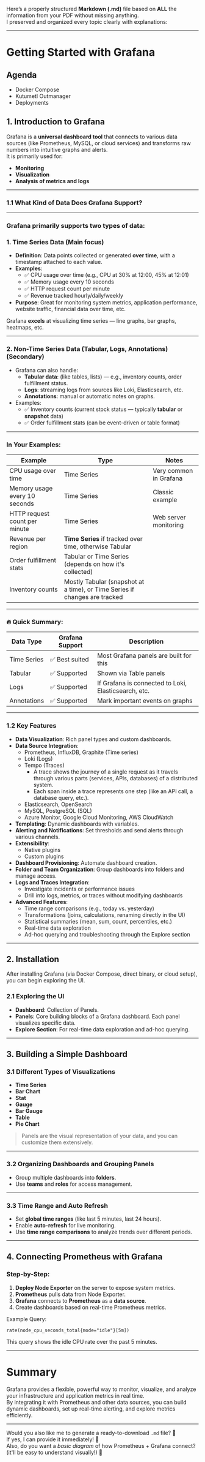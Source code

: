 Here’s a properly structured **Markdown (.md)** file based on **ALL** the information from your PDF without missing anything.  
I preserved and organized every topic clearly with explanations:

---

# Getting Started with Grafana

## Agenda
- Docker Compose
- KutumetI Outmanager
- Deployments

## 1. Introduction to Grafana

Grafana is a **universal dashboard tool** that connects to various data sources (like Prometheus, MySQL, or cloud services) and transforms raw numbers into intuitive graphs and alerts.  
It is primarily used for:
- **Monitoring**
- **Visualization**
- **Analysis of metrics and logs**

---

### 1.1 What Kind of Data Does Grafana Support?
---
### Grafana primarily supports **two types** of data:

### 1. **Time Series Data** (Main focus)
- **Definition**: Data points collected or generated **over time**, with a timestamp attached to each value.
- **Examples**:
  - ✅ CPU usage over time (e.g., CPU at 30% at 12:00, 45% at 12:01)
  - ✅ Memory usage every 10 seconds
  - ✅ HTTP request count per minute
  - ✅ Revenue tracked hourly/daily/weekly
- **Purpose**: Great for monitoring system metrics, application performance, website traffic, financial data over time, etc.

Grafana **excels** at visualizing time series — line graphs, bar graphs, heatmaps, etc.

---

### 2. **Non-Time Series Data (Tabular, Logs, Annotations)** (Secondary)

- Grafana can also handle:
  - **Tabular data**: (like tables, lists) — e.g., inventory counts, order fulfillment status.
  - **Logs**: streaming logs from sources like Loki, Elasticsearch, etc.
  - **Annotations**: manual or automatic notes on graphs.
- Examples:
  - ✅ Inventory counts (current stock status — typically **tabular** or **snapshot** data)
  - ✅ Order fulfillment stats (can be event-driven or table format)
---

### In Your Examples:

| Example                      | Type           | Notes |
|-------------------------------|----------------|-------|
| CPU usage over time           | Time Series    | Very common in Grafana |
| Memory usage every 10 seconds | Time Series    | Classic example |
| HTTP request count per minute | Time Series    | Web server monitoring |
| Revenue per region            | **Time Series** if tracked over time, otherwise Tabular |
| Order fulfillment stats       | Tabular or Time Series (depends on how it's collected) |
| Inventory counts              | Mostly Tabular (snapshot at a time), or Time Series if changes are tracked |

---

### 🔥 Quick Summary:

| Data Type       | Grafana Support | Description |
|-----------------|-----------------|-------------|
| Time Series     | ✅ Best suited   | Most Grafana panels are built for this |
| Tabular         | ✅ Supported     | Shown via Table panels |
| Logs            | ✅ Supported     | If Grafana is connected to Loki, Elasticsearch, etc. |
| Annotations     | ✅ Supported     | Mark important events on graphs |


---

### 1.2 Key Features

- **Data Visualization**: Rich panel types and custom dashboards.
- **Data Source Integration**:
  - Prometheus, InfluxDB, Graphite (Time series)
  - Loki (Logs)
  - Tempo (Traces)
      - A trace shows the journey of a single request as it travels through various parts (services, APIs, databases) of a distributed system.
      - Each span inside a trace represents one step (like an API call, a database query, etc.).
  - Elasticsearch, OpenSearch
  - MySQL, PostgreSQL (SQL)
  - Azure Monitor, Google Cloud Monitoring, AWS CloudWatch
- **Templating**: Dynamic dashboards with variables.
- **Alerting and Notifications**: Set thresholds and send alerts through various channels.
- **Extensibility**:
  - Native plugins
  - Custom plugins
- **Dashboard Provisioning**: Automate dashboard creation.
- **Folder and Team Organization**: Group dashboards into folders and manage access.
- **Logs and Traces Integration**:
  - Investigate incidents or performance issues
  - Drill into logs, metrics, or traces without modifying dashboards
- **Advanced Features**:
  - Time range comparisons (e.g., today vs. yesterday)
  - Transformations (joins, calculations, renaming directly in the UI)
  - Statistical summaries (mean, sum, count, percentiles, etc.)
  - Real-time data exploration
  - Ad-hoc querying and troubleshooting through the Explore section

---

## 2. Installation

After installing Grafana (via Docker Compose, direct binary, or cloud setup), you can begin exploring the UI.

### 2.1 Exploring the UI
- **Dashboard**: Collection of Panels.
- **Panels**: Core building blocks of a Grafana dashboard. Each panel visualizes specific data.
- **Explore Section**: For real-time data exploration and ad-hoc querying.

---

## 3. Building a Simple Dashboard

### 3.1 Different Types of Visualizations
- **Time Series**
- **Bar Chart**
- **Stat**
- **Gauge**
- **Bar Gauge**
- **Table**
- **Pie Chart**

> Panels are the visual representation of your data, and you can customize them extensively.

---

### 3.2 Organizing Dashboards and Grouping Panels
- Group multiple dashboards into **folders**.
- Use **teams** and **roles** for access management.

---

### 3.3 Time Range and Auto Refresh
- Set **global time ranges** (like last 5 minutes, last 24 hours).
- Enable **auto-refresh** for live monitoring.
- Use **time range comparisons** to analyze trends over different periods.

---

## 4. Connecting Prometheus with Grafana

### Step-by-Step:
1. **Deploy Node Exporter** on the server to expose system metrics.
2. **Prometheus** pulls data from Node Exporter.
3. **Grafana** connects to **Prometheus** as a **data source**.
4. Create dashboards based on real-time Prometheus metrics.

Example Query:
```promql
rate(node_cpu_seconds_total{mode="idle"}[5m])
```
This query shows the idle CPU rate over the past 5 minutes.

---

# Summary
Grafana provides a flexible, powerful way to monitor, visualize, and analyze your infrastructure and application metrics in real time.  
By integrating it with Prometheus and other data sources, you can build dynamic dashboards, set up real-time alerting, and explore metrics efficiently.

---

Would you also like me to generate a ready-to-download `.md` file? 📄  
If yes, I can provide it immediately! 🚀  
Also, do you want a *basic diagram* of how Prometheus + Grafana connect? (it'll be easy to understand visually!) 🎯
